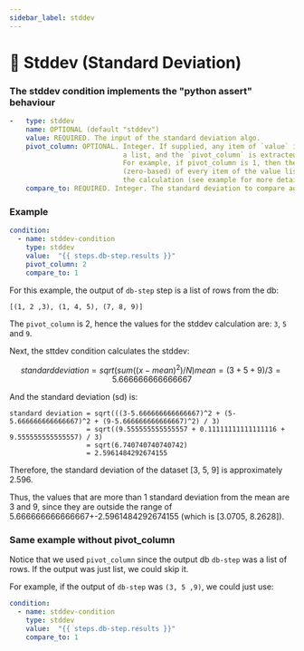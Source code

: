 ```yaml
---
sidebar_label: stddev
---
```


# 🎯 Stddev (Standard Deviation)

### The stddev condition implements the "python assert" behaviour
```yaml
-   type: stddev
    name: OPTIONAL (default "stddev")
    value: REQUIRED. The input of the standard deviation algo.
    pivot_column: OPTIONAL. Integer. If supplied, any item of `value` is threatened as
                            a list, and the `pivot_column` is extracted from any item.
                            For example, if pivot_column is 1, then the second column
                            (zero-based) of every item of the value list is used for
                            the calculation (see example for more details)
    compare_to: REQUIRED. Integer. The standard deviation to compare against.
```
### Example
```yaml
condition:
  - name: stddev-condition
    type: stddev
    value:  "{{ steps.db-step.results }}"
    pivot_column: 2
    compare_to: 1
```
For this example, the output of `db-step` step is a list of rows from the db:

`[(1, 2 ,3), (1, 4, 5), (7, 8, 9)]`

The `pivot_column` is 2, hence the values for the stddev calculation are:
`3`, `5` and `9`.

Next, the sttdev condition calculates the stddev:
```math
standard deviation = sqrt(sum((x - mean)^2) / N)
mean = (3 + 5 + 9) / 3 = 5.666666666666667
```

And the standard deviation (sd) is:
```
standard deviation = sqrt(((3-5.666666666666667)^2 + (5-5.666666666666667)^2 + (9-5.666666666666667)^2) / 3)
                   = sqrt((9.555555555555557 + 0.11111111111111116 + 9.555555555555557) / 3)
                   = sqrt(6.740740740740742)
                   = 2.5961484292674155
```

Therefore, the standard deviation of the dataset [3, 5, 9] is approximately 2.596.

Thus, the values that are more than 1 standard deviation from the mean are 3 and 9, since they are outside the range of 5.666666666666667+-2.5961484292674155 (which is [3.0705, 8.2628]).

### Same example without pivot_column
Notice that we used `pivot_column` since the output db `db-step` was a list of rows.
If the output was just list, we could skip it.

For example, if the output of `db-step` was `(3, 5 ,9)`, we could just use:
```yaml
condition:
  - name: stddev-condition
    type: stddev
    value:  "{{ steps.db-step.results }}"
    compare_to: 1
```
